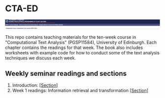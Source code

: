 # CTA-ED

![Course banner](CTA_banner.png)

This repo contains teaching materials for the ten-week course in "Computational Text Analysis" (PGSP11584), University of Edinburgh. Each chapter contains the readings for that week. The book also includes worksheets with example code for how to conduct some of the text analysis techniques we discuss each week. 

## Weekly seminar readings and sections

1. Introduction: \[[Section](https://raw.githack.com/cjbarrie/CTA-ED/main/_book/index.html)\]
2. Week 1 readings: Information retrieval and transformation \[[Section](https://raw.githack.com/cjbarrie/CTA-ED/main/_book/week-1.html)\]